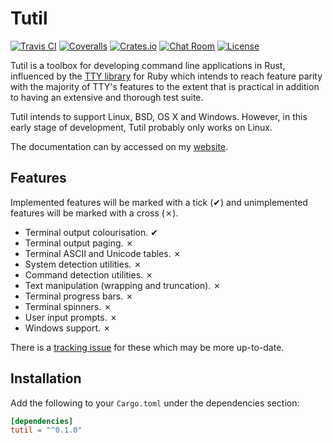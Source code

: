 # Tutil

[![Travis CI][travis-ci-badge]][travis-ci]
[![Coveralls][coveralls-badge]][coveralls]
[![Crates.io][crates-io-badge]][crates-io]
[![Chat Room][chat-room-badge]][chat-room]
[![License][license-badge]][license]

Tutil is a toolbox for developing command line applications in Rust, influenced
by the [TTY library][tty] for Ruby which intends to reach feature parity with
the majority of TTY's features to the extent that is practical in addition to
having an extensive and thorough test suite.

Tutil intends to support Linux, BSD, OS X and Windows. However, in this early
stage of development, Tutil probably only works on Linux.

The documentation can by accessed on my [website](https://shrike.me/tutil).

## Features

Implemented features will be marked with a tick (✔) and unimplemented features
will be marked with a cross (✗).

- Terminal output colourisation. ✔
- Terminal output paging. ✗
- Terminal ASCII and Unicode tables. ✗
- System detection utilities. ✗
- Command detection utilities. ✗
- Text manipulation (wrapping and truncation). ✗
- Terminal progress bars. ✗
- Terminal spinners. ✗
- User input prompts. ✗
- Windows support. ✗

There is a [tracking issue][ti] for these which may be more up-to-date.

## Installation

Add the following to your `Cargo.toml` under the dependencies section:

```toml
[dependencies]
tutil = "^0.1.0"
```

<!-- Links -->
[ti]: https://github.com/SShrike/tutil/issues/1
[tty]: http://peter-murach.github.io/tty/
<!-- Badge links and SVGs -->
[travis-ci]: https://travis-ci.org/SShrike/tutil
[travis-ci-badge]: https://img.shields.io/travis/SShrike/tutil.svg
[coveralls]: https://coveralls.io/github/SShrike/tutil
[coveralls-badge]: https://img.shields.io/coveralls/SShrike/tutil.svg
[crates-io]: https://crates.io/crates/tutil
[crates-io-badge]: https://img.shields.io/crates/v/tutil.svg
[chat-room]: https://vector.im/beta/#/room/#tutil:matrix.org
[chat-room-badge]: https://img.shields.io/badge/chat-%23tutil%3Amatrix.org-00B4B7.svg
[license]: https://www.mozilla.org/en-GB/MPL/2.0/
[license-badge]: https://img.shields.io/crates/l/tutil.svg
